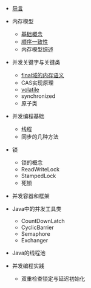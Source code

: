 

- [导言](/language/java-concurrency/README.md)

- 内存模型
    - [基础概念](/language/java-concurrency/内存模型-基础概念.md)
    - [顺序一致性](/language/java-concurrency/内存模型-顺序一致性.md)
    - 内存模型综述
    
- 并发关键字与关键类
    - [final域的内存语义](/language/java-concurrency/内存模型-final域的内存语义.md)
    - CAS实现原理
    - [volatile](/language/java-concurrency/内存模型-volatile.md)
    - synchronized
    - 原子类
    
- 并发编程基础
    - 线程
    - 同步的几种方法
        
- 锁
    - 锁的概念
    - ReadWriteLock
    - StampedLock
    - 死锁
    
- 并发容器和框架

- Java中的并发工具类
    - CountDownLatch
    - CyclicBarrier
    - Semaphore
    - Exchanger
    
- Java的线程池

- 并发编程实践
    - 双重检查锁定与延迟初始化



    